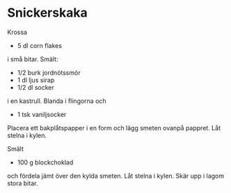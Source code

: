# Snickerskaka

Krossa

* 5 dl corn flakes

i små bitar. Smält:

* 1/2 burk jordnötssmör
* 1 dl ljus sirap
* 1/2 dl socker

i en kastrull. Blanda i flingorna och 

* 1 tsk vaniljsocker

Placera ett bakplåtspapper i en form och lägg smeten ovanpå pappret. Låt stelna i kylen.

Smält

* 100 g blockchoklad

och fördela jämt över den kylda smeten. Låt stelna i kylen. Skär upp i lagom stora bitar.
